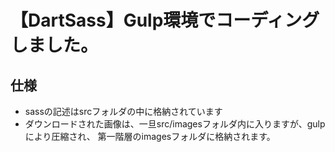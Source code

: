 # 【DartSass】Gulp環境でコーディングしました。

## 仕様
- sassの記述はsrcフォルダの中に格納されています
- ダウンロードされた画像は、一旦src/imagesフォルダ内に入りますが、gulpにより圧縮され、
  第一階層のimagesフォルダに格納されます。

